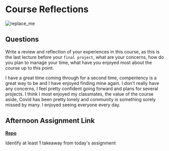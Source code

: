 # Course Reflections

![replace_me](https://codeworks.blob.core.windows.net/public/assets/img/illustrations/placeholder.svg)

## Questions

Write a review and reflection of your experiences in this course, as this is the last lecture before your `final project`, what are your concerns, how do you plan to manage your time, what have you enjoyed most about the course up to this point.

I have a great time coming through for a second time, compentency is a great way to be and I have enjoyed finding mine again. I don't really have any concerns, I feel pretty confident going forward and plans for several projects. I think I most enjoyed my classmates, the value of the course aside, Covid has been pretty lonely and community is something sorely missed by many. I enjoyed seeing everyone every day. 

## Afternoon Assignment Link

**[Repo](https://github.com/JakeCarp/)**

Identify at least 1 takeaway from today's assignment
